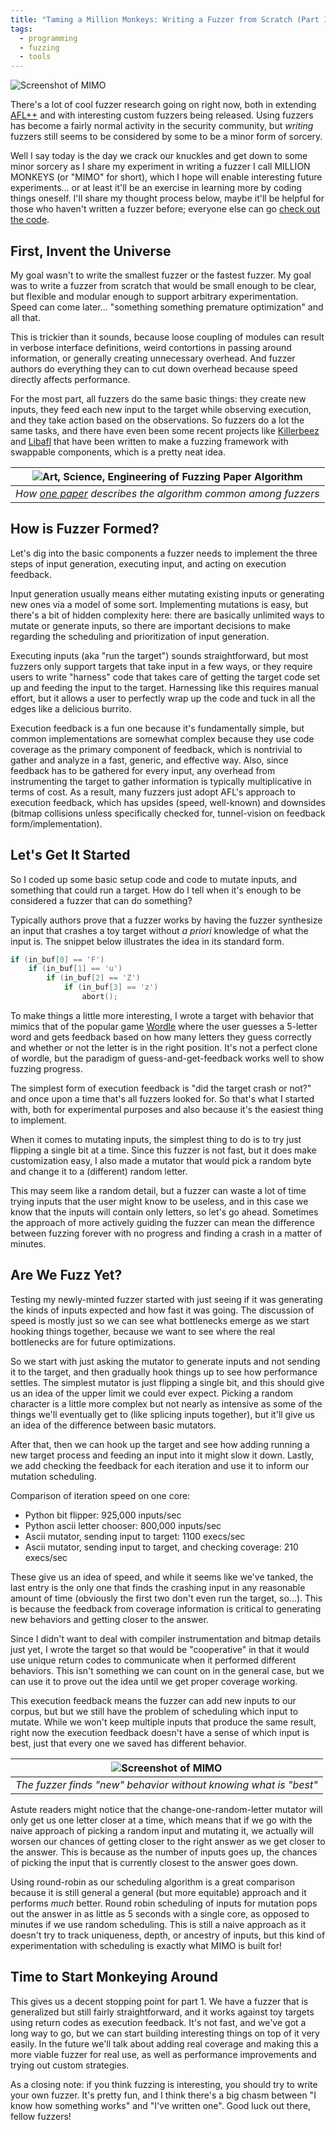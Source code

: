 ```yaml
---
title: "Taming a Million Monkeys: Writing a Fuzzer from Scratch (Part 1)"
tags:
  - programming
  - fuzzing
  - tools
---
```


![Screenshot of MIMO](../assets/images/p4/mimo_screenshot.png)

There's a lot of cool fuzzer research going on right now, both in extending
[AFL++](https://github.com/AFLplusplus/AFLplusplus)
and with interesting custom fuzzers being released. Using fuzzers has become
a fairly normal activity in the security community, but _writing_ fuzzers
still seems to be considered by some to be a minor form of sorcery.

Well I say today is the day we crack our knuckles and get down to some minor
sorcery as I share my experiment in writing a fuzzer I call MILLION MONKEYS (or
"MIMO" for short), which I hope will enable interesting future experiments... or
at least it'll be an exercise in learning more by coding things oneself.
I'll share my thought process below, maybe it'll be helpful for those who
haven't written a fuzzer before; everyone else can go
[check out the code](https://github.com/mechanicalnull/mimo).

## First, Invent the Universe

My goal wasn't to write the smallest fuzzer or the fastest fuzzer. My goal was
to write a fuzzer from scratch that would be small enough to be clear, but
flexible and modular enough to support arbitrary experimentation. Speed can come
later... "something something premature optimization" and all that.

This is trickier than it sounds, because loose coupling of modules can result in
verbose interface definitions, weird contortions in passing around 
information, or generally creating unnecessary overhead. And fuzzer authors
do everything they can to cut down overhead because speed directly
affects performance. 

For the most part, all fuzzers do the same basic things: they create new
inputs, they feed each new input to the target while observing execution, and
they take action based on the observations. So fuzzers do a lot the
same tasks, and there have even been some recent projects like
[Killerbeez](https://github.com/grimm-co/killerbeez) and
[Libafl](https://github.com/AFLplusplus/LibAFL)
that have been written to make a fuzzing framework with swappable components,
which is a pretty neat idea.

| ![Art, Science, Engineering of Fuzzing Paper Algorithm](../assets/images/p4/fuzz_algo.png) |
| :-: |
| *How [one paper](https://arxiv.org/pdf/1812.00140.pdf) describes the algorithm common among fuzzers* |

## How is Fuzzer Formed?

Let's dig into the basic components a fuzzer needs to implement the three
steps of input generation, executing input, and acting on execution feedback.

Input generation usually means either mutating existing inputs or
generating new ones via a model of some sort. Implementing mutations is easy,
but there's a bit of hidden complexity here: there are basically unlimited ways
to mutate or generate inputs, so there are important decisions to make regarding
the scheduling and prioritization of input generation.

Executing inputs (aka "run the target") sounds straightforward, but most fuzzers
only support targets that take input in a few ways, or they require users to
write "harness" code that takes care of getting the target code set up and
feeding the input to the target. Harnessing like this requires manual effort,
but it allows a user to perfectly wrap up the code and tuck in all the edges
like a delicious burrito.

Execution feedback is a fun one because it's fundamentally simple, but common
implementations are somewhat complex because they use code coverage as the
primary component of feedback, which is nontrivial to gather and analyze in a
fast, generic, and effective way. Also, since feedback has to be gathered for
every input, any overhead from instrumenting the target to gather information is
typically multiplicative in terms of cost.  As a result, many fuzzers just adopt
AFL's approach to execution feedback, which has upsides (speed, well-known) and
downsides (bitmap collisions unless specifically checked for, tunnel-vision on
feedback form/implementation).

## Let's Get It Started

So I coded up some basic setup code and code to mutate inputs, and something
that could run a target. How do I tell when it's enough to be considered a
fuzzer that can do something?

Typically authors prove that a fuzzer works by having the fuzzer synthesize an
input that crashes a toy target without _a priori_ knowledge of what the input
is.  The snippet below illustrates the idea in its standard form.

```c++
if (in_buf[0] == 'F')
    if (in_buf[1] == 'u')
        if (in_buf[2] == 'Z')
            if (in_buf[3] == 'z')
                abort();
```

To make things a little more interesting, I wrote a target with behavior that
mimics that of the popular game [Wordle](https://www.nytimes.com/games/wordle)
where the user guesses a 5-letter word and gets feedback based on how many
letters they guess correctly and whether or not the letter is in the right
position. It's not a perfect clone of wordle, but the paradigm of
guess-and-get-feedback works well to show fuzzing progress.

The simplest form of execution feedback is "did the target crash or not?" and
once upon a time that's all fuzzers looked for. So that's what I started with,
both for experimental purposes and also because it's the easiest thing to
implement.

When it comes to mutating inputs, the simplest thing to do is to try just
flipping a single bit at a time. Since this fuzzer is not fast, but it does make
customization easy, I also made a mutator that would pick a random byte and
change it to a (different) random letter.

This may seem like a random detail, but a fuzzer can waste a lot of time trying
inputs that the user might know to be useless, and in this case we know that the
inputs will contain only letters, so let's go ahead. Sometimes the approach of
more actively guiding the fuzzer can mean the difference between fuzzing forever
with no progress and finding a crash in a matter of minutes.

## Are We Fuzz Yet?

Testing my newly-minted fuzzer started with just seeing if it was generating the
kinds of inputs expected and how fast it was going. The discussion of speed is
mostly just so we can see what bottlenecks emerge as we start hooking things
together, because we want to see where the real bottlenecks are for
future optimizations.

So we start with just asking the mutator to generate inputs and not sending it
to the target, and then gradually hook things up to see how performance settles.
The simplest mutator is just flipping a single bit, and this should give us an
idea of the upper limit we could ever expect. Picking a random character is a
little more complex but not nearly as intensive as some of the things we'll
eventually get to (like splicing inputs together), but it'll give us an idea of
the difference between basic mutators.

After that, then we can hook up the target and see how adding running a new
target process and feeding an input into it might slow it down. Lastly, we add
checking the feedback for each iteration and use it to inform our mutation
scheduling.

Comparison of iteration speed on one core:
- Python bit flipper: 925,000 inputs/sec
- Python ascii letter chooser: 800,000 inputs/sec
- Ascii mutator, sending input to target: 1100 execs/sec
- Ascii mutator, sending input to target, and checking coverage: 210 execs/sec

These give us an idea of speed, and while it seems like we've tanked, the last
entry is the only one that finds the crashing input in any reasonable amount of
time (obviously the first two don't even run the target, so...). This is because
the feedback from coverage information is critical to generating new behaviors
and getting closer to the answer.

Since I didn't want to deal with compiler instrumentation and bitmap details
just yet, I wrote the target so that would be "cooperative" in that it would use
unique return codes to communicate when it performed different behaviors.  This
isn't something we can count on in the general case, but we can use it to prove
out the idea until we get proper coverage working.

This execution feedback means the fuzzer can add new inputs to our
corpus, but but we still have the problem of scheduling which input to mutate.
While we won't keep multiple inputs that produce the same result, right now the
execution feedback doesn't have a sense of which input is best, just that every
one we saved has different behavior.

| ![Screenshot of MIMO](../assets/images/p4/mimo_screenshot.png) |
| :-: |
| *The fuzzer finds "new" behavior without knowing what is "best"* |

Astute readers might notice that the change-one-random-letter mutator will only
get us one letter closer at a time, which means that if we go with the naive
approach of picking a random input and mutating it, we actually will worsen our
chances of getting closer to the right answer as we get closer to the answer.
This is because as the number of inputs goes up, the chances of picking the
input that is currently closest to the answer goes down.

Using round-robin as our scheduling algorithm is a great comparison because it
is still general a general (but more equitable) approach and it performs _much_
better.  Round robin scheduling of inputs for mutation pops out the answer in as
little as 5 seconds with a single core, as opposed to minutes if we use random
scheduling.  This is still a naive approach as it doesn't try to track
uniqueness, depth, or ancestry of inputs, but this kind of experimentation with
scheduling is exactly what MIMO is built for!

## Time to Start Monkeying Around

This gives us a decent stopping point for part 1. We have a fuzzer that is
generalized but still fairly straightforward, and it works against toy targets
using return codes as execution feedback. It's not fast, and we've got a long
way to go, but we can start building interesting things on top of it very
easily. In the future we'll talk about adding real coverage and making this a
more viable fuzzer for real use, as well as performance improvements and trying
out custom strategies.

As a closing note: if you think fuzzing is interesting, you should try to write
your own fuzzer. It's pretty fun, and I think there's a big chasm between "I
know how something works" and "I've written one". Good luck out there, fellow
fuzzers!
